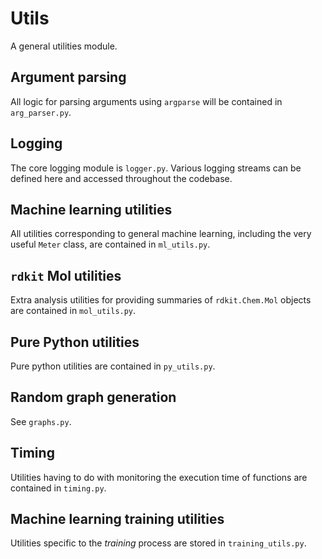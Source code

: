 # Utils
A general utilities module.

## Argument parsing
All logic for parsing arguments using `argparse` will be contained in `arg_parser.py`.

## Logging
The core logging module is `logger.py`. Various logging streams can be defined here and accessed throughout the codebase.

## Machine learning utilities
All utilities corresponding to general machine learning, including the very useful `Meter` class, are contained in `ml_utils.py`.

## `rdkit` Mol utilities
Extra analysis utilities for providing summaries of `rdkit.Chem.Mol` objects are contained in `mol_utils.py`.

## Pure Python utilities
Pure python utilities are contained in `py_utils.py`.

## Random graph generation
See `graphs.py`.

## Timing
Utilities having to do with monitoring the execution time of functions are contained in `timing.py`.

## Machine learning training utilities
Utilities specific to the _training_ process are stored in `training_utils.py`.
